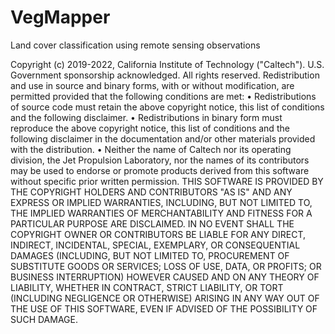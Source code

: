 # VegMapper
Land cover classification using remote sensing observations

Copyright (c) 2019-2022, California Institute of Technology ("Caltech"). U.S. Government sponsorship acknowledged.
All rights reserved.
Redistribution and use in source and binary forms, with or without modification, are permitted provided that the following conditions are met:
• Redistributions of source code must retain the above copyright notice, this list of conditions and the following disclaimer.
• Redistributions in binary form must reproduce the above copyright notice, this list of conditions and the following disclaimer in the documentation and/or other materials provided with the distribution.
• Neither the name of Caltech nor its operating division, the Jet Propulsion Laboratory, nor the names of its contributors may be used to endorse or promote products derived from this software without specific prior written permission.
THIS SOFTWARE IS PROVIDED BY THE COPYRIGHT HOLDERS AND CONTRIBUTORS "AS IS" AND ANY EXPRESS OR IMPLIED WARRANTIES, INCLUDING, BUT NOT LIMITED TO, THE IMPLIED WARRANTIES OF MERCHANTABILITY AND FITNESS FOR A PARTICULAR PURPOSE ARE DISCLAIMED. IN NO EVENT SHALL THE COPYRIGHT OWNER OR CONTRIBUTORS BE LIABLE FOR ANY DIRECT, INDIRECT, INCIDENTAL, SPECIAL, EXEMPLARY, OR CONSEQUENTIAL DAMAGES (INCLUDING, BUT NOT LIMITED TO, PROCUREMENT OF SUBSTITUTE GOODS OR SERVICES; LOSS OF USE, DATA, OR PROFITS; OR BUSINESS INTERRUPTION) HOWEVER CAUSED AND ON ANY THEORY OF LIABILITY, WHETHER IN CONTRACT, STRICT LIABILITY, OR TORT (INCLUDING NEGLIGENCE OR OTHERWISE) ARISING IN ANY WAY OUT OF THE USE OF THIS SOFTWARE, EVEN IF ADVISED OF THE POSSIBILITY OF SUCH DAMAGE.
